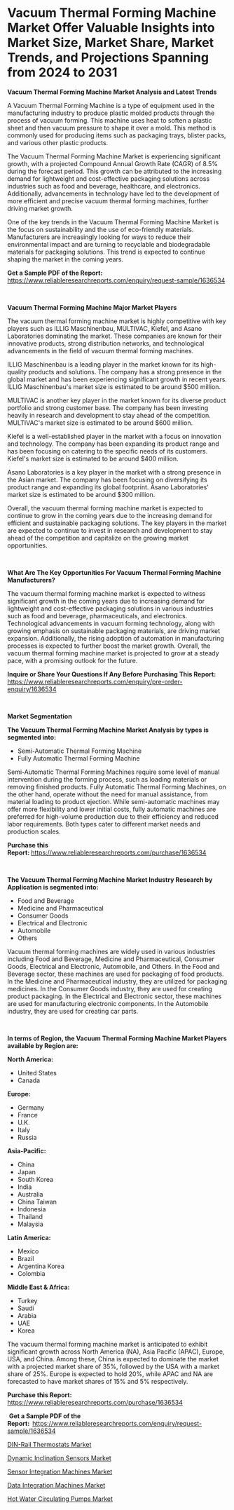 <p><h1>Vacuum Thermal Forming Machine Market Offer Valuable Insights into Market Size, Market Share, Market Trends, and Projections Spanning from 2024 to 2031</h1></p><p><strong>Vacuum Thermal Forming Machine Market Analysis and Latest Trends</strong></p>
<p><p>A Vacuum Thermal Forming Machine is a type of equipment used in the manufacturing industry to produce plastic molded products through the process of vacuum forming. This machine uses heat to soften a plastic sheet and then vacuum pressure to shape it over a mold. This method is commonly used for producing items such as packaging trays, blister packs, and various other plastic products.</p><p>The Vacuum Thermal Forming Machine Market is experiencing significant growth, with a projected Compound Annual Growth Rate (CAGR) of 8.5% during the forecast period. This growth can be attributed to the increasing demand for lightweight and cost-effective packaging solutions across industries such as food and beverage, healthcare, and electronics. Additionally, advancements in technology have led to the development of more efficient and precise vacuum thermal forming machines, further driving market growth.</p><p>One of the key trends in the Vacuum Thermal Forming Machine Market is the focus on sustainability and the use of eco-friendly materials. Manufacturers are increasingly looking for ways to reduce their environmental impact and are turning to recyclable and biodegradable materials for packaging solutions. This trend is expected to continue shaping the market in the coming years.</p></p>
<p><strong>Get a Sample PDF of the Report:&nbsp;</strong> <a href="https://www.reliableresearchreports.com/enquiry/request-sample/1636534">https://www.reliableresearchreports.com/enquiry/request-sample/1636534</a></p>
<p>&nbsp;</p>
<p><strong>Vacuum Thermal Forming Machine Major Market Players</strong></p>
<p><p>The vacuum thermal forming machine market is highly competitive with key players such as ILLIG Maschinenbau, MULTIVAC, Kiefel, and Asano Laboratories dominating the market. These companies are known for their innovative products, strong distribution networks, and technological advancements in the field of vacuum thermal forming machines.</p><p>ILLIG Maschinenbau is a leading player in the market known for its high-quality products and solutions. The company has a strong presence in the global market and has been experiencing significant growth in recent years. ILLIG Maschinenbau's market size is estimated to be around $500 million.</p><p>MULTIVAC is another key player in the market known for its diverse product portfolio and strong customer base. The company has been investing heavily in research and development to stay ahead of the competition. MULTIVAC's market size is estimated to be around $600 million.</p><p>Kiefel is a well-established player in the market with a focus on innovation and technology. The company has been expanding its product range and has been focusing on catering to the specific needs of its customers. Kiefel's market size is estimated to be around $400 million.</p><p>Asano Laboratories is a key player in the market with a strong presence in the Asian market. The company has been focusing on diversifying its product range and expanding its global footprint. Asano Laboratories' market size is estimated to be around $300 million.</p><p>Overall, the vacuum thermal forming machine market is expected to continue to grow in the coming years due to the increasing demand for efficient and sustainable packaging solutions. The key players in the market are expected to continue to invest in research and development to stay ahead of the competition and capitalize on the growing market opportunities.</p></p>
<p>&nbsp;</p>
<p><strong>What Are The Key Opportunities For Vacuum Thermal Forming Machine Manufacturers?</strong></p>
<p><p>The vacuum thermal forming machine market is expected to witness significant growth in the coming years due to increasing demand for lightweight and cost-effective packaging solutions in various industries such as food and beverage, pharmaceuticals, and electronics. Technological advancements in vacuum forming technology, along with growing emphasis on sustainable packaging materials, are driving market expansion. Additionally, the rising adoption of automation in manufacturing processes is expected to further boost the market growth. Overall, the vacuum thermal forming machine market is projected to grow at a steady pace, with a promising outlook for the future.</p></p>
<p><strong>Inquire or Share Your Questions If Any Before Purchasing This Report:</strong> <a href="https://www.reliableresearchreports.com/enquiry/pre-order-enquiry/1636534">https://www.reliableresearchreports.com/enquiry/pre-order-enquiry/1636534</a></p>
<p>&nbsp;</p>
<p><strong>Market Segmentation</strong></p>
<p><strong>The Vacuum Thermal Forming Machine Market Analysis by types is segmented into:</strong></p>
<p><ul><li>Semi-Automatic Thermal Forming Machine</li><li>Fully Automatic Thermal Forming Machine</li></ul></p>
<p><p>Semi-Automatic Thermal Forming Machines require some level of manual intervention during the forming process, such as loading materials or removing finished products. Fully Automatic Thermal Forming Machines, on the other hand, operate without the need for manual assistance, from material loading to product ejection. While semi-automatic machines may offer more flexibility and lower initial costs, fully automatic machines are preferred for high-volume production due to their efficiency and reduced labor requirements. Both types cater to different market needs and production scales.</p></p>
<p><strong>Purchase this Report:&nbsp;</strong><a href="https://www.reliableresearchreports.com/purchase/1636534">https://www.reliableresearchreports.com/purchase/1636534</a></p>
<p>&nbsp;</p>
<p><strong>The Vacuum Thermal Forming Machine Market Industry Research by Application is segmented into:</strong></p>
<p><ul><li>Food and Beverage</li><li>Medicine and Pharmaceutical</li><li>Consumer Goods</li><li>Electrical and Electronic</li><li>Automobile</li><li>Others</li></ul></p>
<p><p>Vacuum thermal forming machines are widely used in various industries including Food and Beverage, Medicine and Pharmaceutical, Consumer Goods, Electrical and Electronic, Automobile, and Others. In the Food and Beverage sector, these machines are used for packaging of food products. In the Medicine and Pharmaceutical industry, they are utilized for packaging medicines. In the Consumer Goods industry, they are used for creating product packaging. In the Electrical and Electronic sector, these machines are used for manufacturing electronic components. In the Automobile industry, they are used for creating car parts.</p></p>
<p>&nbsp;</p>
<p><strong>In terms of Region, the Vacuum Thermal Forming Machine Market Players available by Region are:</strong></p>
<p>
    <p> <strong> North America: </strong>
        <ul>
            <li>United States</li>
            <li>Canada</li>
        </ul>
        </p> 
    <p> <strong> Europe: </strong>
        <ul>
            <li>Germany</li>
            <li>France</li>
            <li>U.K.</li>
            <li>Italy</li>
            <li>Russia</li>
        </ul>
        </p> 
    <p> <strong> Asia-Pacific: </strong>
        <ul>
            <li>China</li>
            <li>Japan</li>
            <li>South Korea</li>
            <li>India</li>
            <li>Australia</li>
            <li>China Taiwan</li>
            <li>Indonesia</li>
            <li>Thailand</li>
            <li>Malaysia</li>
        </ul>
        </p> 
    <p> <strong> Latin America: </strong>
        <ul>
            <li>Mexico</li>
            <li>Brazil</li>
            <li>Argentina Korea</li>
            <li>Colombia</li>
        </ul>
        </p> 
    <p> <strong> Middle East & Africa: </strong>
        <ul>
            <li>Turkey</li>
            <li>Saudi</li>
            <li>Arabia</li>
            <li>UAE</li>
            <li>Korea</li>
        </ul>
    </p>
    </p>
<p><p>The vacuum thermal forming machine market is anticipated to exhibit significant growth across North America (NA), Asia Pacific (APAC), Europe, USA, and China. Among these, China is expected to dominate the market with a projected market share of 35%, followed by the USA with a market share of 25%. Europe is expected to hold 20%, while APAC and NA are forecasted to have market shares of 15% and 5% respectively.</p></p>
<p><strong>Purchase this Report: </strong><a href="https://www.reliableresearchreports.com/purchase/1636534">https://www.reliableresearchreports.com/purchase/1636534</a></p>
<p>&nbsp;<strong>Get a Sample PDF of the Report:&nbsp;&nbsp;</strong><a href="https://www.reliableresearchreports.com/enquiry/request-sample/1636534">https://www.reliableresearchreports.com/enquiry/request-sample/1636534</a></p>
<p><strong></strong></p>
<p><p><a href="https://issuu.com/reportprime-2/docs/din-rail-thermostats-market-size-2030.pptx">DIN-Rail Thermostats Market</a></p><p><a href="https://github.com/bmorecock/Market-Research-Report-List-1/blob/main/dynamic-inclination-sensors-market.md">Dynamic Inclination Sensors Market</a></p><p><a href="https://github.com/jsmusil/Market-Research-Report-List-1/blob/main/sensor-integration-machines-market.md">Sensor Integration Machines Market</a></p><p><a href="https://github.com/yemakinde/Market-Research-Report-List-1/blob/main/data-integration-machines-market.md">Data Integration Machines Market</a></p><p><a href="https://issuu.com/reportprime-2/docs/hot-water-circulating-pumps-market-size-2030.pptx">Hot Water Circulating Pumps Market</a></p></p>